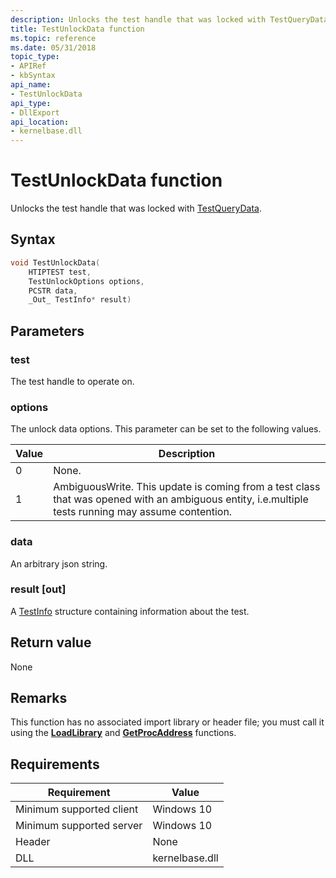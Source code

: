 ```yaml
---
description: Unlocks the test handle that was locked with TestQueryData.
title: TestUnlockData function
ms.topic: reference
ms.date: 05/31/2018
topic_type: 
- APIRef
- kbSyntax
api_name: 
- TestUnlockData
api_type: 
- DllExport
api_location: 
- kernelbase.dll
---
```


# TestUnlockData function

Unlocks the test handle that was locked with [TestQueryData](tip-testquerydata-function.md).

## Syntax


```C++
void TestUnlockData(
    HTIPTEST test,
    TestUnlockOptions options,
    PCSTR data,      
    _Out_ TestInfo* result)
```



## Parameters

### test

The test handle to operate on. 

### options

The unlock data options. This parameter can be set to the following values.

| Value	| Description |
|-------|---------|
| 0 | None. |
| 1 | AmbiguousWrite. This update is coming from a test class that was opened with an ambiguous entity, i.e.multiple tests running may assume contention.|

### data

An arbitrary json string.

### result [out]

A [TestInfo](tip-testinfo-structure.md) structure containing information about the test.

## Return value

None

## Remarks

This function has no associated import library or header file; you must call it using the [**LoadLibrary**](/windows/win32/api/libloaderapi/nf-libloaderapi-loadlibrarya) and [**GetProcAddress**](/windows/win32/api/libloaderapi/nf-libloaderapi-getprocaddress) functions.

## Requirements

| Requirement | Value |
|-------------------------------------|-----------------------------------------|
| Minimum supported client | Windows 10                          |
| Minimum supported server | Windows 10                                |
| Header                   | None  |
| DLL                      | kernelbase.dll |



 

 





